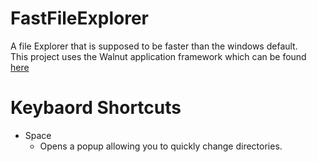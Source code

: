 # FastFileExplorer
A file Explorer that is supposed to be faster than the windows default.<br>
This project uses the Walnut application framework which can be found [here](https://github.com/StudioCherno/Walnut)

# Keybaord Shortcuts
- Space
    - Opens a popup allowing you to quickly change directories.